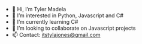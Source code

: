- 👋 Hi, I’m Tyler Madela
- 👀 I’m interested in Python, Javascript and C#
- 🌱 I’m currently learning C#
- 💞️ I’m looking to collaborate on Javascript projects
- 📫 Contact: itstylajones@gmail.com
